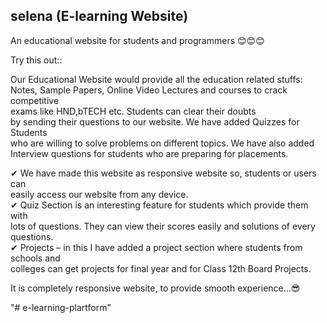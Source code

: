 ## selena (E-learning Website)
An educational website for students and programmers 😊😊😊  

<!-- ![](Capture.png) -->

Try this out::  
<!-- https://joeltabe.github.io/e-learning-plartform/ -->

Our Educational Website would provide all the education related stuffs:  
Notes, Sample Papers, Online Video Lectures and courses to crack competitive  
exams like HND,bTECH etc. Students can clear their doubts  
by sending their questions to our website. We have added Quizzes for Students  
who are willing to solve problems on different topics. We have also added  
Interview questions for students who are preparing for placements.  
  
✔ We have made this website as responsive website so, students or users can  
   easily access our website from  any device.  
✔ Quiz Section is an interesting feature for students which provide them with  
   lots of questions. They can view their scores easily and solutions of every questions.  
✔ Projects – in this I have added a project section where students from schools and  
   colleges can get projects for final year and for Class 12th Board Projects.  
   
It is completely responsive website, to provide smooth experience...😎  

<!-- If you like my project, give it a star  😁😁😁 -->
"# e-learning-plartform" 
